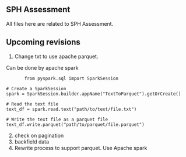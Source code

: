 ## SPH Assessment
All files here are related to SPH Assessment. 


## Upcoming revisions

1. Change txt to use apache parquet.

Can be done by apache spark
```
       from pyspark.sql import SparkSession

# Create a SparkSession
spark = SparkSession.builder.appName("TextToParquet").getOrCreate()

# Read the text file
text_df = spark.read.text("path/to/text/file.txt")

# Write the text file as a parquet file
text_df.write.parquet("path/to/parquet/file.parquet")
```
2. check on pagination 
3. backfield data
4. Rewrite process to support parquet. Use Apache spark
